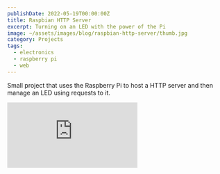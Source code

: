 ```yaml
---
publishDate: 2022-05-19T00:00:00Z
title: Raspbian HTTP Server
excerpt: Turning on an LED with the power of the Pi
image: ~/assets/images/blog/raspbian-http-server/thumb.jpg
category: Projects
tags:
  - electronics
  - raspberry pi
  - web
---
```


Small project that uses the Raspberry Pi to host a HTTP server and then manage an LED using requests to it.

<iframe src="https://www.youtube.com/embed/rElxZl2ina0" title="YouTube video player" frameborder="0" allow="accelerometer; autoplay; clipboard-write; encrypted-media; gyroscope; picture-in-picture" allowfullscreen></iframe>
